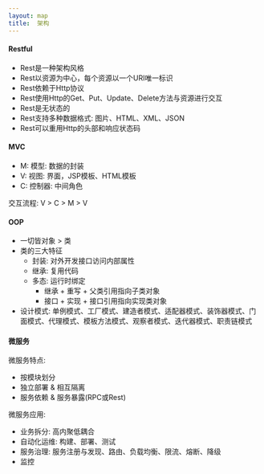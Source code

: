 ```yaml
---
layout: map
title:  架构
---
```


#### Restful

* Rest是一种架构风格
* Rest以资源为中心，每个资源以一个URI唯一标识
* Rest依赖于Http协议
* Rest使用Http的Get、Put、Update、Delete方法与资源进行交互
* Rest是无状态的
* Rest支持多种数据格式: 图片、HTML、XML、JSON
* Rest可以重用Http的头部和响应状态码

#### MVC

* M: 模型: 数据的封装
* V: 视图: 界面，JSP模板、HTML模板
* C: 控制器: 中间角色

交互流程: V &gt; C &gt; M &gt; V

#### OOP

* 一切皆对象 &gt; 类
* 类的三大特征
    * 封装: 对外开发接口访问内部属性
    * 继承: 复用代码
    * 多态: 运行时绑定
        * 继承 + 重写 + 父类引用指向子类对象
        * 接口 + 实现 + 接口引用指向实现类对象
* 设计模式: 单例模式、工厂模式、建造者模式、适配器模式、装饰器模式、门面模式、代理模式、模板方法模式、观察者模式、迭代器模式、职责链模式

#### 微服务

微服务特点:

* 按模块划分
* 独立部署 & 相互隔离
* 服务依赖 & 服务暴露(RPC或Rest)

微服务应用:

* 业务拆分: 高内聚低耦合
* 自动化运维: 构建、部署、测试
* 服务治理: 服务注册与发现、路由、负载均衡、限流、熔断、降级
* 监控
